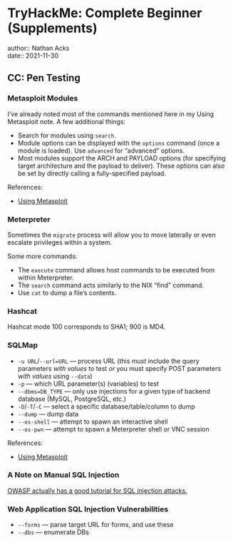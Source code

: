 # TryHackMe: Complete Beginner (Supplements)

author:: Nathan Acks  
date:: 2021-11-30

## CC: Pen Testing

### Metasploit Modules

I’ve already noted most of the commands mentioned here in my Using Metasploit note. A few additional things:

* Search for modules using `search`.
* Module options can be displayed with the `options` command (once a module is loaded). Use `advanced` for “advanced” options.
* Most modules support the ARCH and PAYLOAD options (for specifying target architecture and the payload to deliver). These options can also be set by directly calling a fully-specified payload.

References:

* [Using Metasploit](../notes/metasploit.md)

### Meterpreter

Sometimes the `migrate` process will allow you to move laterally or even escalate privileges within a system.

Some more commands:

* The `execute` command allows host commands to be executed from within Meterpreter.
* The `search` command acts similarly to the NIX “find” command.
* Use `cat` to dump a file’s contents.

### Hashcat

Hashcat mode 100 corresponds to SHA1; 900 is MD4.

### SQLMap

* `-u URL`/`--url=URL` — process URL (this *must* include the query parameters *with values* to test *or* you must specify POST parameters *with values* using `--data`)
* `-p` — which URL parameter(s) (variables) to test
* `--dbms=DB_TYPE` — only use injections for a given type of backend database (MySQL, PostgreSQL, etc.)
* `-D`/`-T`/`-C` — select a specific database/table/column to dump
* `--dump` — dump data
* `--os-shell` — attempt to spawn an interactive shell
* `--os-pwn` — attempt to spawn a Meterpreter shell or VNC session

References:

* [Using Metasploit](../notes/metasploit.md)

### A Note on Manual SQL Injection

[OWASP actually has a good tutorial for SQL injection attacks.](https://owasp.org/www-community/attacks/SQL_Injection)

### Web Application SQL Injection Vulnerabilities

* `--forms` — parse target URL for forms, and use these
* `--dbs` — enumerate DBs
